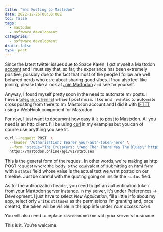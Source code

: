```yaml
---
title: "🇺🇸 Posting to Mastodon"
date: 2022-12-26T00:00:00Z
toc: false
tags:
  - mastodon
  - software development
categories:
  - software development
draft: false
type: post
---
```


Since the latest twitter issues due to
[Space Karen](https://knowyourmeme.com/memes/space-karen), I got myself a
[Mastodon account](https://mastodon.online/@mcaserta) and I must say that, so
far, the experience has been extremely positive, possibly due to the fact that
most of the people I follow are well behaved nerds who care about sharing good
vibes. If you also feel like joining, please take a look at
[Join Mastodon](https://joinmastodon.org/) and see for yourself.

Anyway, I found myself pretty soon in the need to automate my posts. I have a
[telegram channel](https://t.me/mirkolovesmusic) where I post music I like and I
wanted to automate cross posting from there to my Mastodon account and I did it
with [IFTTT](https://ifttt.com) using a WebHook component for Mastodon.

For now, I just want to document how easy it is to post to Mastodon. All you
need is an http client. I'll be using [curl](https://curl.se/) in my examples
but you can of course use anything you see fit.

```bash
curl --request POST  \
  --header 'Authorization: Bearer your-auth-token-here' \
  --form 'status="The Crusaders: \"And Then There Was The Blues\" https://youtu.be/F-EAazr0j78 #music"' \
  https://mastodon.online/api/v1/statuses
```

This is the general form of the request. In other words, we're making an http
POST request where the body is the equivalent of submitting an html form with a
`status` field whose value is the actual text we want posted on our timeline.
Just be careful with the quoting going on inside the `status` field.

As for the authorization header, you need to get an authentication token from
your Mastodon server instance. In my server, it's under Preferences ->
Development. I just have to select _New Application_, fill a little info about
my app, select only `write:statuses` as the permissions I'm granting and, once
created, the token will be visible in the app info under _Your access token_.

You will also need to replace `mastodon.online` with your server's hostname.

This is it. You're welcome.
